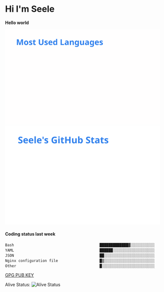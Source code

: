 <h1>Hi I'm Seele</h1>

<b>Hello world</b>

<img src='/assets/top-langs.svg' alt="Seele's github langs"> <img src='/assets/stats.svg' alt="Seele's github stats" >

<h4>Coding status last week </h4>

<!--START_SECTION:waka-->

```txt
Bash                                       █████████████▓░░░░░░░░░░░   54.95 %
YAML                                       ██████░░░░░░░░░░░░░░░░░░░   23.83 %
JSON                                       ██░░░░░░░░░░░░░░░░░░░░░░░   08.57 %
Nginx configuration file                   █▒░░░░░░░░░░░░░░░░░░░░░░░   04.83 %
Other                                      █░░░░░░░░░░░░░░░░░░░░░░░░   03.93 %
```

<!--END_SECTION:waka-->

[GPG PUB KEY](https://keys.openpgp.org/vks/v1/by-fingerprint/3FCE91BF5B9666B55B67213C4C57B7824A5B6680)

Alive Status: ![Alive Status](https://hc.dvd.moe/badge/60bc779b-9835-415f-9cb9-15fd9d/ZsLaAAbE.svg)
